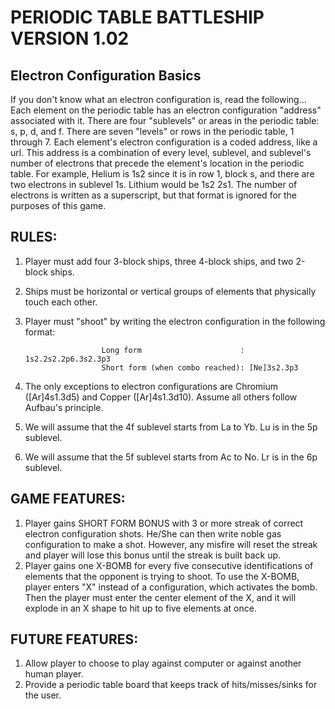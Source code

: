 # PERIODIC TABLE BATTLESHIP VERSION 1.02

## Electron Configuration Basics
If you don't know what an electron configuration is, read the following...
    Each element on the periodic table has an electron configuration "address" associated with it. There are four "sublevels" or areas in the periodic table: s, p, d, and f. There are seven "levels" or rows in the periodic table, 1 through 7. Each element's electron configuration is a coded address, like a url. This address is a combination of every level, sublevel, and sublevel's number of electrons that precede the element's location in the periodic table. For example, Helium is 1s2 since it is in row 1, block s, and there are two electrons in sublevel 1s. Lithium would be 1s2 2s1. The number of electrons is written as a superscript, but that format is ignored for the purposes of this game. 



## RULES:
1. Player must add four 3-block ships, three 4-block ships, and two 2-block ships.
2. Ships must be horizontal or vertical groups of elements that physically touch each other.
2. Player must "shoot" by writing the electron configuration in the following format: 
                
                        Long form                      : 1s2.2s2.2p6.3s2.3p3
                        Short form (when combo reached): [Ne]3s2.3p3 

3. The only exceptions to electron configurations are Chromium ([Ar]4s1.3d5) and Copper ([Ar]4s1.3d10). Assume all others follow Aufbau's principle. 
5. We will assume that the 4f sublevel starts from La to Yb. Lu is in the 5p sublevel.
6. We will assume that the 5f sublevel starts from Ac to No. Lr is in the 6p sublevel.



## GAME FEATURES:
1. Player gains SHORT FORM BONUS with 3 or more streak of correct electron configuration shots. He/She can then write noble gas configuration to make a shot. However, any misfire will reset the streak and player will lose this bonus until the streak is built back up. 
2. Player gains one X-BOMB for every five consecutive identifications of elements that the opponent is trying to shoot. To use the X-BOMB, player enters "X" instead of a configuration, which activates the bomb. Then the player must enter the center element of the X, and it will explode in an X shape to hit up to five elements at once.



## FUTURE FEATURES:
1. Allow player to choose to play against computer or against another human player.
2. Provide a periodic table board that keeps track of hits/misses/sinks for the user.